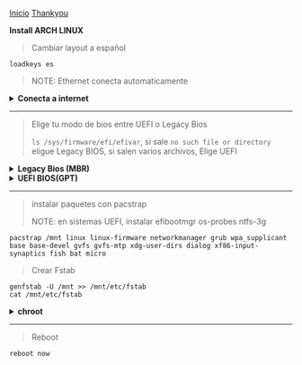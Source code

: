 [Inicio](https://github.com/DeathGabox/Dotfiles#dotfiles)
[Thankyou](https://github.com/DeathGabox/Dotfiles/blob/main/.github/THANKYOU.md#Install)

**Install ARCH LINUX**

> Cambiar layout a español
```
loadkeys es
```
> NOTE: Ethernet conecta automaticamente
   <details>
   <summary><b>Conecta a internet</b></summary>
   <br>
   
  > Testear la conectividad de internet
```
ping -c 1 google.cl
``` 
> Conectar wifi
```
nmcli r wifi on
nmcli d wifi list
nmcli d wifi "Your\ Hostname" password "Your\ Password"
```
  
  </details>
 
--- 
  
> Elige tu modo de bios entre UEFI o Legacy Bios
> 
> `ls /sys/firmware/efi/efivar`, si sale `no such file or directory` eligue Legacy BIOS, si salen varios archivos, Elige UEFI

   <details>
   <summary><b>Legacy Bios (MBR)</b></summary>
   <br>
  
> Particiones
```
cfdisk
  dev/sda1 512M/Primary/Linux
  dev/sda2 dejando 4G/Primary/Linux
  dev/sda3 4G/Primary/Linux Swap
  "Write" y salir
```

> Revisar las particiones
```
lsblk
```

> Crear Sistema de ficheros
```
mkfs.vfat -F 32 /dev/sda1
mkfs.ext4 /dev/sda2
mkswap /dev/sda3
swapon
```

> Montar particiones e instalar paquetes
```
mount /dev/sda2 /mnt
mkdir /mnt/boot
mount /dev/sda1 /mnt/boot
```
     
  </details>
   
   <details>
   <summary><b>UEFI BIOS(GPT)</b></summary>
   <br>
   
> Particiones
```
cfdisk
  dev/sda1 512M/EFI System
  dev/sda2 dejando 4G/Linux x86_64 root
  dev/sda3 4G/Primary/Linux Swap
  "Write" y salir
```

> Revisar las particiones
```
lsblk
```

> Crear Sistema de ficheros
```
mkfs.vfat -F 32 /dev/sda1
mkfs.ext4 /dev/sda2
mkswap /dev/sda3
swapon
```

> Montar particiones e instalar paquetes
```
mount /dev/sda2 /mnt
mkdir /mnt/efi
mount /dev/sda1 /mnt/efi
```
   </details>
   
---
   
> instalar paquetes con pacstrap
>
> NOTE: en sistemas UEFI, instalar efibootmgr os-probes ntfs-3g
```
pacstrap /mnt linux linux-firmware networkmanager grub wpa_supplicant base base-devel gvfs gvfs-mtp xdg-user-dirs dialog xf86-input-synaptics fish bat micro 
```
   
> Crear Fstab
```
genfstab -U /mnt >> /mnt/etc/fstab
cat /mnt/etc/fstab
```

   <details>
   <summary><b>chroot</b></summary>
   <br>


> Crear Usuarios
```
arch-chroot /mnt
passwd
useradd -m $USER
passwd $USER
usermod -aG wheel $USER
```

> Sudo Config
```
pacman -Sy sudo nano
nano /etc/sudoers
  descomentar %wheel ALL=(ALL:ALL) ALL
              root ALL=(ALL:ALL) ALL
```

> Configurar idiomas
```
nano /etc/locale.gen
  descomentar en_US.UTF-8 UTF-8
              es_ES.UTF-8 UTF-8
locale-gen
```

> Keymap
```
nano /etc/vconsole.conf
  KEYMAP=es
```

> Montar Bootloader
```
grub-install /dev/sda
grub-mkconfig -o /boot/grub/grub.cfg
```

> Montar Bootloader UEFI
```
grub-install --efi-directory=/boot/efi --bootloader-id='Arch Linux' --target=x86_64-efi
grub-mkconfig -o /boot/grub/grub.cfg
```
      
> Hostname
```
echo $HOSTNAME > /etc/hostname
nano /etc/hosts
  Agregar la linea 127.0.0.1    $HOSTNAME.localhost $HOSTNAME
```

> Lujitos
```
pacman -S neofetch
neofetch
exit
```

   </details>
   
---
> Reboot
```
reboot now
```
